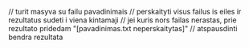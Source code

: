 // turit masyva su failu pavadinimais
// perskaityti visus failus is eiles ir rezultatus sudeti i viena kintamaji
// jei kuris nors failas nerastas, prie rezultato pridedam "[pavadinimas.txt neperskaitytas]"
// atspausdinti bendra rezultata